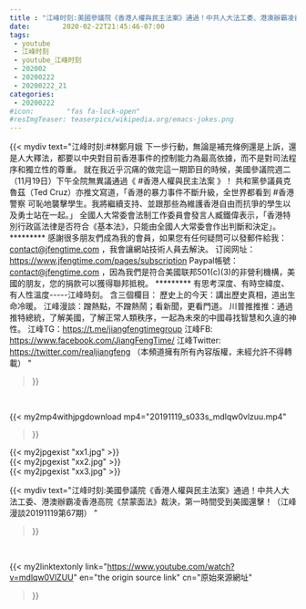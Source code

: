 ```yaml
---
title : "江峰时刻:美國參議院《香港人權與民主法案》通過！中共人大法工委、港澳辦霸凌香港高院《禁蒙面法》裁決，第一時間受到美國還擊！（江峰漫談20191119第67期） "
date:        2020-02-22T21:45:46-07:00
tags:
 - youtube
 - 江峰时刻
 - youtube_江峰时刻
 - 202002
 - 20200222
 - 20200222_21
categories:
 - 20200222
#icon:        "fas fa-lock-open"
#resImgTeaser: teaserpics/wikipedia.org/emacs-jokes.png
---
```


{{< mydiv text="江峰时刻:#林鄭月娥 下一步行動，無論是補充條例還是上訴，還是人大釋法，都要以中央對目前香港事件的控制能力為最高依據，而不是對司法程序和獨立性的尊重。 就在我近乎沉痛的做完這一期節目的時候，美國參議院週二（11月19日）下午全院無異議通過《 #香港人權與民主法案 》！ 共和黨參議員克魯茲（Ted Cruz）亦推文寫道，「香港的暴力事件不斷升級，全世界都看到 #香港警察 可恥地襲擊學生。我將繼續支持、並跟那些為維護香港自由而抗爭的學生以及勇士站在一起。」 全國人大常委會法制工作委員會發言人臧鐵偉表示，「香港特別行政區法律是否符合《基本法》，只能由全國人大常委會作出判斷和決定」。     ********* 感謝很多朋友們成為我的會員，如果您有任何疑問可以發郵件給我：contact@jfengtime.com ，我會讓網站技術人員去解決。 订阅网址：https://www.jfengtime.com/pages/subscription Paypal帳號：contact@jfengtime.com ，因為我們是符合美國联邦501(c)(3)的非營利機構，美國的朋友，您的捐款可以獲得聯邦抵稅。     ********* 有思考深度、有時空緯度、有人性溫度-----江峰時刻。 含三個欄目： 歷史上的今天：講出歷史真相，道出生命冷暖。 江峰漫談：蹭熱點，不蹭熱鬧；看新聞，更看門道。 川普推推推：通過推特總統，了解美國，了解正常人類秩序，一起為未來的中國尋找智慧和久違的神性。  江峰TG：https://t.me/jiangfengtimegroup 江峰FB: https://www.facebook.com/JiangFengTime/ 江峰Twitter: https://twitter.com/realjiangfeng （本頻道擁有所有內容版權，未經允許不得轉載） "
>}}
<br>


{{< my2mp4withjpgdownload mp4="20191119_s033s_mdlqw0vlzuu.mp4"
>}}

{{< my2jpgexist "xx1.jpg" >}}<br>
{{< my2jpgexist "xx2.jpg" >}}<br>
{{< my2jpgexist "xx3.jpg" >}}<br>



{{< mydiv text="江峰时刻:美國參議院《香港人權與民主法案》通過！中共人大法工委、港澳辦霸凌香港高院《禁蒙面法》裁決，第一時間受到美國還擊！（江峰漫談20191119第67期） "
>}}
<br>

{{< my2linktextonly link="https://www.youtube.com/watch?v=mdlqw0VlZUU"
en="the origin source link" cn="原始來源網址"
>}}


<br>

